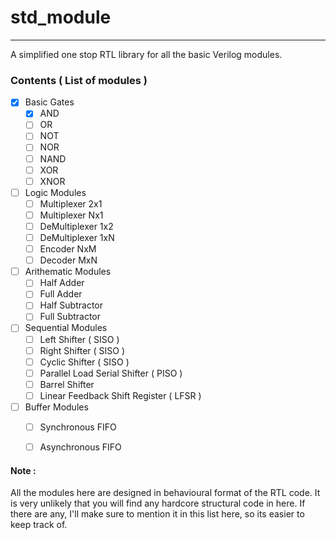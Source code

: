 # std_module
------------------------
A simplified one stop RTL library for all the basic Verilog modules.


### Contents ( List of modules )
- [X] Basic Gates
  - [X] AND
  - [ ] OR
  - [ ] NOT
  - [ ] NOR
  - [ ] NAND
  - [ ] XOR
  - [ ] XNOR
- [ ] Logic Modules
  - [ ] Multiplexer 2x1
  - [ ] Multiplexer Nx1
  - [ ] DeMultiplexer 1x2
  - [ ] DeMultiplexer 1xN
  - [ ] Encoder NxM
  - [ ] Decoder MxN
- [ ] Arithematic Modules
  - [ ] Half Adder
  - [ ] Full Adder
  - [ ] Half Subtractor
  - [ ] Full Subtractor
- [ ] Sequential Modules
  - [ ] Left Shifter ( SISO )
  - [ ] Right Shifter ( SISO )
  - [ ] Cyclic Shifter ( SISO )
  - [ ] Parallel Load Serial Shifter ( PISO )
  - [ ] Barrel Shifter
  - [ ] Linear Feedback Shift Register ( LFSR )
- [ ] Buffer Modules
  - [ ] Synchronous FIFO
  - [ ] Asynchronous FIFO


#### Note :
All the modules here are designed in behavioural format of the RTL code. It is very unlikely that you will find any hardcore structural code in here. If there are any, I'll make sure to mention it in this list here, so its easier to keep track of.
